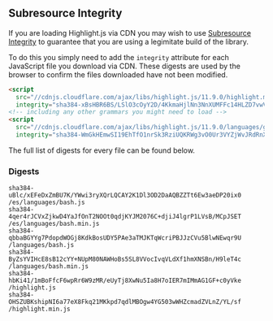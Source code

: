 ## Subresource Integrity

If you are loading Highlight.js via CDN you may wish to use [Subresource Integrity](https://developer.mozilla.org/en-US/docs/Web/Security/Subresource_Integrity) to guarantee that you are using a legimitate build of the library.

To do this you simply need to add the `integrity` attribute for each JavaScript file you download via CDN. These digests are used by the browser to confirm the files downloaded have not been modified.

```html
<script
  src="//cdnjs.cloudflare.com/ajax/libs/highlight.js/11.9.0/highlight.min.js"
  integrity="sha384-xBsHBR6BS/LSlO3cOyY2D/4KkmaHjlNn3NnXUMFFc14HLZD7vwVgS3+6U/WkHAra"></script>
<!-- including any other grammars you might need to load -->
<script
  src="//cdnjs.cloudflare.com/ajax/libs/highlight.js/11.9.0/languages/go.min.js"
  integrity="sha384-WmGkHEmwSI19EhTfO1nrSk3RziUQKRWg3vO0Ur3VYZjWvJRdRnX4/scQg+S2w1fI"></script>
```

The full list of digests for every file can be found below.

### Digests

```
sha384-uBlc/xEFeDxZmBU7K/YWwi3ryXQrLQCAY2K1Dl3OD2DaAQBZZTt6Ew3aeDP20ix0 /es/languages/bash.js
sha384-4qer4rJCVxZjkwD4YaJfOnT2NOOt0qdjKYJM2076C+djiJ4lgrP1LVsB/MCpJSET /es/languages/bash.min.js
sha384-qbbaBGYYg7PdopdWOGj8KdkBosUDY5PAe3aTMJKTqWcriPBJJzCVu5BlwNEwqr9U /languages/bash.js
sha384-ByZsYVIHcE8sB12cYY+NUpM80NAWHoBs5SL8VVocIvqVLdXf1hmXNSBn/H9leT4c /languages/bash.min.js
sha384-hbKi41/1mBoFfcF6wpRr6W9zMR/eUyTj8XwNu5Ia8H7oIER7mIMmAG1GF+c0yVke /highlight.js
sha384-OHSZUBKshipNI6a77eX8Fkq21MKkpd7qdlMBOgw4YG503wWHZcmadZVLnZ/YL/sf /highlight.min.js
```


